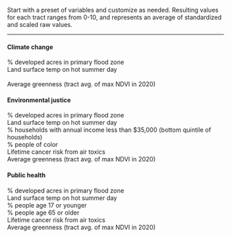 
Start with a preset of variables and customize as needed. Resulting
values for each tract ranges from 0-10, and represents an average of
standardized and scaled raw values.

------------------------------------------------------------------------

#### Climate change

% developed acres in primary flood zone <br> Land surface temp on hot
summer day<br>  
Average greenness (tract avg. of max NDVI in 2020)

#### Environmental justice

% developed acres in primary flood zone<br> Land surface temp on hot
summer day<br> % households with annual income less than $35,000 (bottom
quintile of households)<br> % people of color<br> Lifetime cancer risk
from air toxics<br> Average greenness (tract avg. of max NDVI in 2020)

#### Public health

% developed acres in primary flood zone<br> Land surface temp on hot
summer day<br> % people age 17 or younger<br> % people age 65 or
older<br> Lifetime cancer risk from air toxics<br> Average greenness
(tract avg. of max NDVI in 2020)
